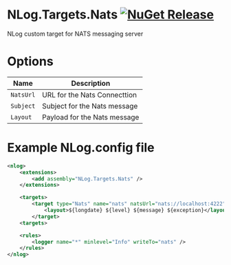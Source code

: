 ﻿# NLog.Targets.Nats [![NuGet Release](https://img.shields.io/nuget/vpre/NLog.Targets.Nats.svg)](https://nuget.org/packages/NLog.Targets.Nats) 
NLog custom target for NATS messaging server

# Options

| Name    | Description |
|---------|-------------|
| `NatsUrl` | URL for the Nats Connecttion |
| `Subject` | Subject for the Nats message |
| `Layout`  | Payload for the Nats message |

# Example NLog.config file
```xml
<nlog>
	<extensions>
		<add assembly="NLog.Targets.Nats" />
	</extensions>

	<targets>
		<target type="Nats" name="nats" natsUrl="nats://localhost:4222" subject="logs">
			<layout>${longdate} ${level} ${message} ${exception}</layout>
		</target>
	<targets>

	<rules>
		<logger name="*" minlevel="Info" writeTo="nats" />
	</rules>
</nlog>
```